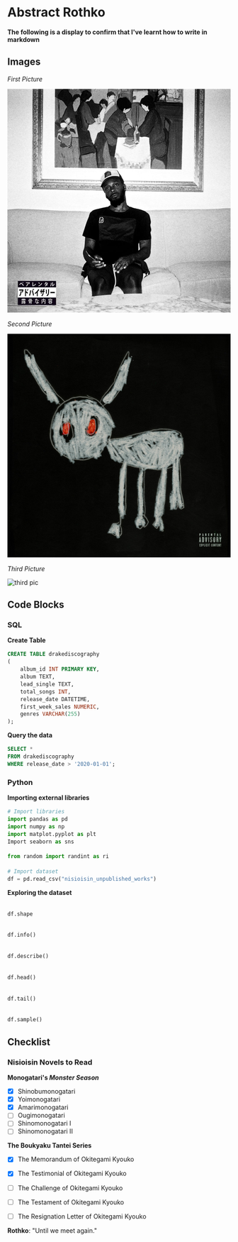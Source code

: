 # Abstract Rothko

**The following is a display to confirm that I've learnt how to write in markdown**

## Images

*First Picture*

![first pic](images/41f0a36ffa24c5d3c2a20ca481c51d6e.1000x1000x1.jpg)

*Second Picture*

![second pic](images/Drake-For-all-the-Dogs.jpg)

*Third Picture*

![third pic]()


## Code Blocks

### SQL

**Create Table**

```sql
CREATE TABLE drakediscography
(
    album_id INT PRIMARY KEY,
    album TEXT,
    lead_single TEXT,
    total_songs INT,
    release_date DATETIME,
    first_week_sales NUMERIC,
    genres VARCHAR(255) 
);
```

**Query the data**

```sql
SELECT *
FROM drakediscography
WHERE release_date > '2020-01-01';
```

### Python

**Importing external libraries**

```python
# Import libraries
import pandas as pd
import numpy as np
import matplot.pyplot as plt
Import seaborn as sns

from random import randint as ri

# Import dataset
df = pd.read_csv("nisioisin_unpublished_works")

```

**Exploring the dataset**

```python

df.shape

```

```python

df.info()

```

```python

df.describe()

```

```python

df.head()

```

```python

df.tail()

```

```python

df.sample()

```


## Checklist

### Nisioisin Novels to Read

**Monogatari's _Monster Season_**

- [x] Shinobumonogatari
- [x] Yoimonogatari
- [x] Amarimonogatari
- [ ] Ougimonogatari
- [ ] Shinomonogatari I
- [ ] Shinomonogatari II

**The Boukyaku Tantei Series**

- [x] The Memorandum of Okitegami Kyouko
- [x] The Testimonial of Okitegami Kyouko
- [ ] The Challenge of Okitegami Kyouko
- [ ] The Testament of Okitegami Kyouko
- [ ] The Resignation Letter of Okitegami Kyouko


**Rothko**: "Until we meet again."
